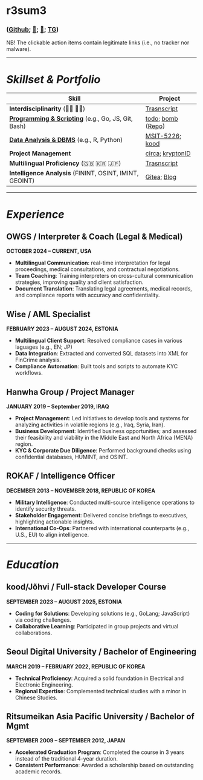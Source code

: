 # r3sum3
### **([Github](https://github.com/bob-606/); [📲](tel:+37258802547); [📧](mailto:kood@jjl.ch); [TG](https://t.me/musubito))**
NB!  The clickable action items contain legitimate links (i.e., no tracker nor malware). 

---

# ***Skillset & Portfolio***

| **Skill**                      | **Project**                                                                                 |
|---------------------------------|-------------------------------------------------------------------------------------------------------|
| **Interdisciplinarity** (👨‍🔬 👨‍💼) | [Trasnscript](https://drive.google.com/file/d/1t4EDYXCSYReYP3TesPi2r2IMMpRNusyY/view?usp=sharing) |
| **[Programming & Scripting](https://github.com/bob-606)** (e.g., Go, JS, Git, Bash) | [todo](https://todo.jjl.ch/); [bomb](https://bomb.jjl.ch/) ([Repo](https://github.com/bob-606/bomb))
| **[Data Analysis & DBMS](https://github.com/bob-606)** (e.g., R, Python) | [MSIT-5226](https://github.com/bob-606/MSIT-5226); [kood](https://kood.jjl.ch/) |
| **Project Management**      | [circa](https://circa.jjl.ch/); [kryptonID](https://github.com/deorlovnis/KryptonID/blob/main/kryptonID%20(1).pdf)|
| **Multilingual Proficiency** (🇬🇧 🇰🇷 🇯🇵) | [Trasnscript](https://drive.google.com/file/d/1t4EDYXCSYReYP3TesPi2r2IMMpRNusyY/view?usp=sharing) |
| **Intelligence Analysis** (FININT, OSINT, IMINT, GEOINT) | [Gitea](https://01.kood.tech/git/jlim); [Blog](https://insights.unlocks.app/author/tor/) |


---

# ***Experience***
## OWGS / Interpreter & Coach (Legal & Medical)
**OCTOBER 2024 – CURRENT, USA**
- **Multilingual Communication**: real-time interpretation for legal proceedings, medical consultations, and contractual negotiations.
- **Team Coaching**: Training interpreters on cross-cultural communication strategies, improving quality and client satisfaction.
- **Document Translation**: Translating legal agreements, medical records, and compliance reports with accuracy and confidentiality.

## Wise / AML Specialist
**FEBRUARY 2023 – AUGUST 2024, ESTONIA**
- **Multilingual Client Support**: Resolved compliance cases in various laguages (e.g., EN; JP)
- **Data Integration**: Extracted and converted SQL datasets into XML for FinCrime analysis.
- **Compliance Automation**: Built tools and scripts to automate KYC workflows.

## Hanwha Group / Project Manager
**JANUARY 2019 – September 2019, IRAQ**
- **Project Management**: Led initiatives to develop tools and systems for analyzing activities in volatile regions (e.g., Iraq, Syria, Iran).
- **Business Development**: Identified business opportunities; and assessed their feasibility and viability in the Middle East and North Africa (MENA) region.
- **KYC & Corporate Due Diligence**: Performed background checks using confidential databases, HUMINT, and OSINT.

## ROKAF / Intelligence Officer
**DECEMBER 2013 – NOVEMBER 2018, REPUBLIC OF KOREA**
- **Military Intelligence**: Conducted multi-source intelligence operations to identify security threats.
- **Stakeholder Engagement**: Delivered concise briefings to executives, highlighting actionable insights.
- **International Co-Ops**: Partnered with international counterparts (e.g., U.S., EU) to align intelligence.
  
---

# ***Education***
## kood/Jõhvi / Full-stack Developer Course
**SEPTEMBER 2023 – AUGUST 2025, ESTONIA**
- **Coding for Solutions**: Developing solutions (e.g., GoLang; JavaScript) via coding challenges.
- **Collaborative Learning**: Participated in group projects and virtual collaborations.

## Seoul Digital University / Bachelor of Engineering
**MARCH 2019 – FEBRUARY 2022, REPUBLIC OF KOREA**
- **Technical Proficiency**: Acquired a solid foundation in Electrical and Electronic Engineering.
- **Regional Expertise**: Complemented technical studies with a minor in Chinese Studies.

## Ritsumeikan Asia Pacific University / Bachelor of Mgmt
**SEPTEMBER 2009 – SEPTEMBER 2012, JAPAN**
- **Accelerated Graduation Program**: Completed the course in 3 years instead of the traditional 4-year duration.
- **Consistent Performance**: Awarded a scholarship based on outstanding academic records.
